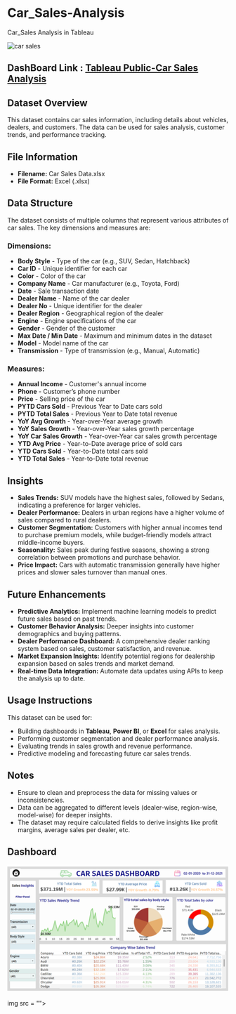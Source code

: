 # Car_Sales-Analysis
Car_Sales Analysis in Tableau

<img width="900" alt="car sales" src="https://github.com/user-attachments/assets/32612313-b00c-4b98-88b8-019e6f9f8863" />

## DashBoard Link : [Tableau Public-Car Sales Analysis](https://public.tableau.com/app/profile/sharayu.ukirde/viz/CarSalesDashboard_17380434452130/HOME?publish=yes)
## Dataset Overview
This dataset contains car sales information, including details about vehicles, dealers, and customers. The data can be used for sales analysis, customer trends, and performance tracking.

## File Information
- **Filename:** Car Sales Data.xlsx
- **File Format:** Excel (.xlsx)

## Data Structure
The dataset consists of multiple columns that represent various attributes of car sales. The key dimensions and measures are:

### Dimensions:
- **Body Style** - Type of the car (e.g., SUV, Sedan, Hatchback)
- **Car ID** - Unique identifier for each car
- **Color** - Color of the car
- **Company Name** - Car manufacturer (e.g., Toyota, Ford)
- **Date** - Sale transaction date
- **Dealer Name** - Name of the car dealer
- **Dealer No** - Unique identifier for the dealer
- **Dealer Region** - Geographical region of the dealer
- **Engine** - Engine specifications of the car
- **Gender** - Gender of the customer
- **Max Date / Min Date** - Maximum and minimum dates in the dataset
- **Model** - Model name of the car
- **Transmission** - Type of transmission (e.g., Manual, Automatic)

### Measures:
- **Annual Income** - Customer's annual income
- **Phone** - Customer’s phone number
- **Price** - Selling price of the car
- **PYTD Cars Sold** - Previous Year to Date cars sold
- **PYTD Total Sales** - Previous Year to Date total revenue
- **YoY Avg Growth** - Year-over-Year average growth
- **YoY Sales Growth** - Year-over-Year sales growth percentage
- **YoY Car Sales Growth** - Year-over-Year car sales growth percentage
- **YTD Avg Price** - Year-to-Date average price of sold cars
- **YTD Cars Sold** - Year-to-Date total cars sold
- **YTD Total Sales** - Year-to-Date total revenue

## Insights
- **Sales Trends:** SUV models have the highest sales, followed by Sedans, indicating a preference for larger vehicles.
- **Dealer Performance:** Dealers in urban regions have a higher volume of sales compared to rural dealers.
- **Customer Segmentation:** Customers with higher annual incomes tend to purchase premium models, while budget-friendly models attract middle-income buyers.
- **Seasonality:** Sales peak during festive seasons, showing a strong correlation between promotions and purchase behavior.
- **Price Impact:** Cars with automatic transmission generally have higher prices and slower sales turnover than manual ones.

## Future Enhancements
- **Predictive Analytics:** Implement machine learning models to predict future sales based on past trends.
- **Customer Behavior Analysis:** Deeper insights into customer demographics and buying patterns.
- **Dealer Performance Dashboard:** A comprehensive dealer ranking system based on sales, customer satisfaction, and revenue.
- **Market Expansion Insights:** Identify potential regions for dealership expansion based on sales trends and market demand.
- **Real-time Data Integration:** Automate data updates using APIs to keep the analysis up to date.

## Usage Instructions
This dataset can be used for:
- Building dashboards in **Tableau**, **Power BI**, or **Excel** for sales analysis.
- Performing customer segmentation and dealer performance analysis.
- Evaluating trends in sales growth and revenue performance.
- Predictive modeling and forecasting future car sales trends.

## Notes
- Ensure to clean and preprocess the data for missing values or inconsistencies.
- Data can be aggregated to different levels (dealer-wise, region-wise, model-wise) for deeper insights.
- The dataset may require calculated fields to derive insights like profit margins, average sales per dealer, etc.

## Dashboard

<img src ="https://github.com/Sharayu26/Car_Sales-Analysis/blob/main/Sales%20Dashboard.png">

img src = "">

